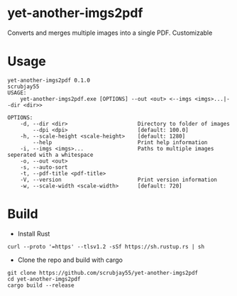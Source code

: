 # yet-another-imgs2pdf

Converts and merges multiple images into a single PDF. Customizable

# Usage
```
yet-another-imgs2pdf 0.1.0
scrubjay55
USAGE:
    yet-another-imgs2pdf.exe [OPTIONS] --out <out> <--imgs <imgs>...|--dir <dir>>

OPTIONS:
    -d, --dir <dir>                      Directory to folder of images
        --dpi <dpi>                      [default: 100.0]
    -h, --scale-height <scale-height>    [default: 1280]
        --help                           Print help information
    -i, --imgs <imgs>...                 Paths to multiple images seperated with a whitespace
    -o, --out <out>
    -s, --auto-sort
    -t, --pdf-title <pdf-title>
    -V, --version                        Print version information
    -w, --scale-width <scale-width>      [default: 720]
```


# Build

- Install Rust
```
curl --proto '=https' --tlsv1.2 -sSf https://sh.rustup.rs | sh
```

- Clone the repo and build with cargo

```
git clone https://github.com/scrubjay55/yet-another-imgs2pdf
cd yet-another-imgs2pdf
cargo build --release
```